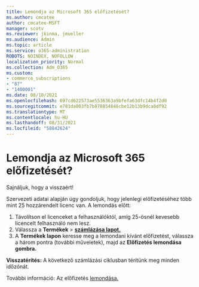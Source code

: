 ```yaml
---
title: Lemondja az Microsoft 365 előfizetését?
ms.author: cmcatee
author: cmcatee-MSFT
manager: scotv
ms.reviewer: jkinma, jmueller
ms.audience: Admin
ms.topic: article
ms.service: o365-administration
ROBOTS: NOINDEX, NOFOLLOW
localization_priority: Normal
ms.collection: Adm_O365
ms.custom:
- commerce_subscriptions
- "87"
- "1400001"
ms.date: 08/10/2021
ms.openlocfilehash: 697cd622573ae5536363a9bfefa63dfc14b4f2d0
ms.sourcegitcommit: e781da003fb7b878854846cbe12b13b9dca8df92
ms.translationtype: MT
ms.contentlocale: hu-HU
ms.lasthandoff: 08/31/2021
ms.locfileid: "58842624"
---
```

# <a name="canceling-your-microsoft-365-subscription"></a>Lemondja az Microsoft 365 előfizetését?

Sajnáljuk, hogy a visszaért!
  
Szervezeti adatai alapján úgy gondoljuk, hogy jelenlegi előfizetéséhez több mint 25 hozzárendelt licenc van. A lemondás előtt:

1. Távolítson el licenceket a felhasználóktól, amíg 25-ösnél kevesebb licencelt felhasználó nem lesz.
2. Válassza a **Termékek** \> **[számlázása lapot.](https://go.microsoft.com/fwlink/p/?linkid=842054)**
3. A **Termékek lapon** keresse meg a lemondani kívánt előfizetést, válassza a három pontra (további műveletek), majd az **Előfizetés lemondása gombra.**

**Visszatérítés:** A következő számlázási ciklusban térítünk meg minden időzónát.

További információ: Az előfizetés [lemondása.](https://docs.microsoft.com/microsoft-365/commerce/subscriptions/cancel-your-subscription)